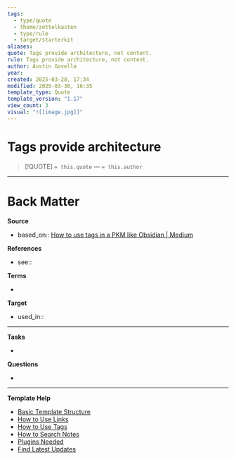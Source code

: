 ```yaml
---
tags:
  - type/quote
  - theme/zettelkasten
  - type/rule
  - target/starterkit
aliases: 
quote: Tags provide architecture, not content.
rule: Tags provide architecture, not content.
author: Austin Govella
year: 
created: 2025-03-28, 17:34
modified: 2025-03-30, 16:35
template_type: Quote
template_version: "1.17"
view_count: 3
visual: "![[image.jpg]]"
---
```


# Tags provide architecture

<!-- Quote and author from frontmatter goes here. Also used for Dataview list of quotes. -->

> [!QUOTE]
>  `= this.quote`
>  — `= this.author`




---
# Back Matter

**Source**
<!-- Always keep a link to the source- --> 
- based_on:: [How to use tags in a PKM like Obsidian \| Medium](https://austingovella.medium.com/how-to-approach-tags-in-your-pkm-b29c98dc43d3)

**References**
<!-- Links to pages not referenced in the content. see: [[related note]] because <reason> -->
- see:: 

**Terms**
<!-- Links to definition pages. -->
- 

**Target**
<!-- Link to project note or externaly published content. -->
- used_in::

---
**Tasks**
<!-- What remains to be done with this note? --> 
- 

**Questions**
<!-- What remains for you to consider? --> 
- 

---
**Template Help**
<!-- Links to external help pages on GitHub. -->
- [Basic Template Structure](https://github.com/groepl/Obsidian-Templates#basic-template-structure)
- [How to Use Links](https://github.com/groepl/Obsidian-Templates#how-to-use-links)
- [How to Use Tags](https://github.com/groepl/Obsidian-Templates#how-to-use-tags)
- [How to Search Notes](https://github.com/groepl/Obsidian-Templates#how-to-search-notes)
- [Plugins Needed](https://github.com/groepl/Obsidian-Templates#obsidian-plugins-needed)
- [Find Latest Updates](https://github.com/groepl/Obsidian-Templates)